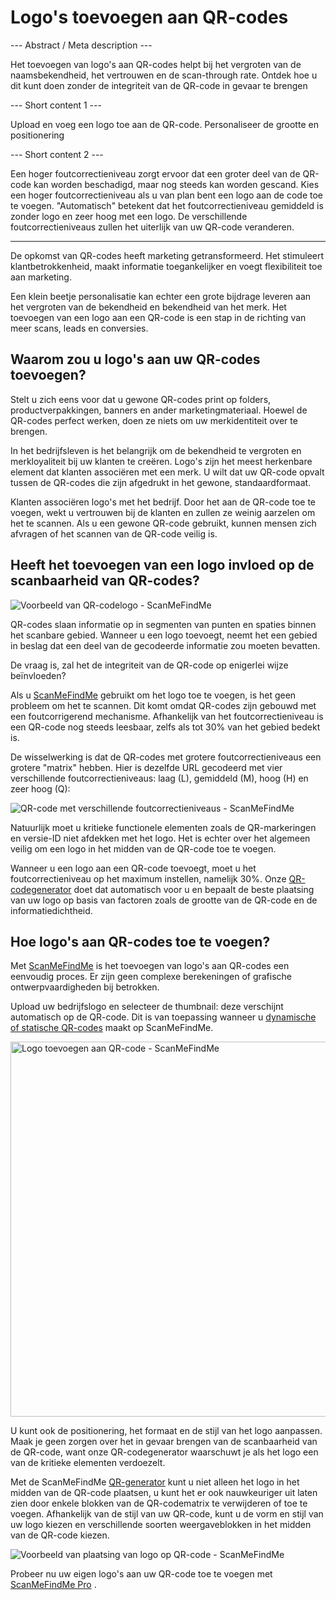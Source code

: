 <h1>Logo&#39;s toevoegen aan QR-codes</h1>

--- Abstract / Meta description ---

Het toevoegen van logo&#39;s aan QR-codes helpt bij het vergroten van de naamsbekendheid, het vertrouwen en de scan-through rate. Ontdek hoe u dit kunt doen zonder de integriteit van de QR-code in gevaar te brengen

--- Short content 1 ---

Upload en voeg een logo toe aan de QR-code. Personaliseer de grootte en positionering

--- Short content 2 ---

Een hoger foutcorrectieniveau zorgt ervoor dat een groter deel van de QR-code kan worden beschadigd, maar nog steeds kan worden gescand. Kies een hoger foutcorrectieniveau als u van plan bent een logo aan de code toe te voegen. &quot;Automatisch&quot; betekent dat het foutcorrectieniveau gemiddeld is zonder logo en zeer hoog met een logo. De verschillende foutcorrectieniveaus zullen het uiterlijk van uw QR-code veranderen.

----------

<p>De opkomst van QR-codes heeft marketing getransformeerd. Het stimuleert klantbetrokkenheid, maakt informatie toegankelijker en voegt flexibiliteit toe aan marketing.</p>

<p>Een klein beetje personalisatie kan echter een grote bijdrage leveren aan het vergroten van de bekendheid en bekendheid van het merk. Het toevoegen van een logo aan een QR-code is een stap in de richting van meer scans, leads en conversies.</p>

<h2>Waarom zou u logo&#39;s aan uw QR-codes toevoegen?</h2>

<p>Stelt u zich eens voor dat u gewone QR-codes print op folders, productverpakkingen, banners en ander marketingmateriaal. Hoewel de QR-codes perfect werken, doen ze niets om uw merkidentiteit over te brengen.</p>

<p>In het bedrijfsleven is het belangrijk om de bekendheid te vergroten en merkloyaliteit bij uw klanten te creëren. Logo&#39;s zijn het meest herkenbare element dat klanten associëren met een merk. U wilt dat uw QR-code opvalt tussen de QR-codes die zijn afgedrukt in het gewone, standaardformaat.</p>

<p>Klanten associëren logo&#39;s met het bedrijf. Door het aan de QR-code toe te voegen, wekt u vertrouwen bij de klanten en zullen ze weinig aarzelen om het te scannen. Als u een gewone QR-code gebruikt, kunnen mensen zich afvragen of het scannen van de QR-code veilig is.</p>

<h2>Heeft het toevoegen van een logo invloed op de scanbaarheid van QR-codes?</h2>

<p class="imageholder">
    <img src="https://media.scanmefindme.com/blog/about_logos/files/img 1 - qr code with logo.png"
        alt="Voorbeeld van QR-codelogo - ScanMeFindMe">
</p>

<p>QR-codes slaan informatie op in segmenten van punten en spaties binnen het scanbare gebied. Wanneer u een logo toevoegt, neemt het een gebied in beslag dat een deel van de gecodeerde informatie zou moeten bevatten.</p>

<p>De vraag is, zal het de integriteit van de QR-code op enigerlei wijze beïnvloeden?</p>

<p>Als u <a href="#static:url" title="QR-codegenerator ScanMeFindMe">ScanMeFindMe</a> gebruikt om het logo toe te voegen, is het geen probleem om het te scannen. Dit komt omdat QR-codes zijn gebouwd met een foutcorrigerend mechanisme. Afhankelijk van het foutcorrectieniveau is een QR-code nog steeds leesbaar, zelfs als tot 30% van het gebied bedekt is.</p>

<p>De wisselwerking is dat de QR-codes met grotere foutcorrectieniveaus een grotere &quot;matrix&quot; hebben. Hier is dezelfde URL gecodeerd met vier verschillende foutcorrectieniveaus: laag (L), gemiddeld (M), hoog (H) en zeer hoog (Q):</p>

<p class="imageholder">
    <img src="https://media.scanmefindme.com/blog/about_logos/files/img 2 - diff matrix.png"
        alt="QR-code met verschillende foutcorrectieniveaus - ScanMeFindMe">
</p>

<p>Natuurlijk moet u kritieke functionele elementen zoals de QR-markeringen en versie-ID niet afdekken met het logo. Het is echter over het algemeen veilig om een logo in het midden van de QR-code toe te voegen.</p>

<p>Wanneer u een logo aan een QR-code toevoegt, moet u het foutcorrectieniveau op het maximum instellen, namelijk 30%. Onze <a href="#static:url">QR-codegenerator</a> doet dat automatisch voor u en bepaalt de beste plaatsing van uw logo op basis van factoren zoals de grootte van de QR-code en de informatiedichtheid.</p>

<h2>Hoe logo&#39;s aan QR-codes toe te voegen?</h2>

<p>Met <a href="#static:url" title="Logo&#39;s toevoegen aan QR-codes">ScanMeFindMe</a> is het toevoegen van logo&#39;s aan QR-codes een eenvoudig proces. Er zijn geen complexe berekeningen of grafische ontwerpvaardigheden bij betrokken.</p>

<p>Upload uw bedrijfslogo en selecteer de thumbnail: deze verschijnt automatisch op de QR-code. Dit is van toepassing wanneer u <a href="#about:product">dynamische of statische QR-codes</a> maakt op ScanMeFindMe.</p>

<p class="imageholder">
    <img src="https://media.scanmefindme.com/blog/about_logos/files/img 3 - adding logo.png" width="600"
        alt="Logo toevoegen aan QR-code - ScanMeFindMe">
</p>

<p>U kunt ook de positionering, het formaat en de stijl van het logo aanpassen. Maak je geen zorgen over het in gevaar brengen van de scanbaarheid van de QR-code, want onze QR-codegenerator waarschuwt je als het logo een van de kritieke elementen verdoezelt.</p>

<p>Met de ScanMeFindMe <a href="#static:url">QR-generator</a> kunt u niet alleen het logo in het midden van de QR-code plaatsen, u kunt het er ook nauwkeuriger uit laten zien door enkele blokken van de QR-codematrix te verwijderen of toe te voegen. Afhankelijk van de stijl van uw QR-code, kunt u de vorm en stijl van uw logo kiezen en verschillende soorten weergaveblokken in het midden van de QR-code kiezen.</p>

<p class="imageholder">
    <img src="https://media.scanmefindme.com/blog/about_logos/files/img 4 - center of qr.png"
        alt="Voorbeeld van plaatsing van logo op QR-code - ScanMeFindMe">
</p>

<p>Probeer nu uw eigen logo&#39;s aan uw QR-code toe te voegen met <a href="#pro">ScanMeFindMe Pro</a> .</p>
